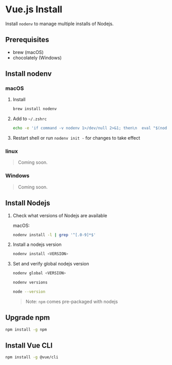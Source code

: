# Vue.js Install

Install `nodenv` to manage multiple installs of Nodejs.

## Prerequisites

- brew (macOS)
- chocolately (Windows)

## Install nodenv

### macOS

1. Install

    ```zsh
    brew install nodenv
    ```

2. Add to `~/.zshrc`

    ```zsh
    echo -e 'if command -v nodenv 1>/dev/null 2>&1; then\n  eval "$(nodenv init -)"\nfi' >> ~/.zshrc
    ```

3. Restart shell or run `nodenv init -` for changes to take effect

### linux

<!-- TODO: add linux installation steps -->

> Coming soon.

### Windows

<!-- TODO: add Windows installation steps -->

> Coming soon.

## Install Nodejs

1. Check what versions of Nodejs are available

    macOS:

    ```zsh
    nodenv install -l | grep '^[.0-9]*$'
    ```

2. Install a nodejs version

    ```zsh
    nodenv install <VERSION>
    ```

3. Set and verify global nodejs version

    ```zsh
    nodenv global <VERSION>
    ```

    ```zsh
    nodenv versions
    ```

    ```zsh
    node --version
    ```

    > Note: `npm` comes pre-packaged with nodejs

## Upgrade npm

```zsh
npm install -g npm
```

## Install Vue CLI

```zsh
npm install -g @vue/cli
```
